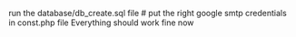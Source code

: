 run the database/db_create.sql file #
put the right google smtp credentials in const.php file 
Everything should work fine now
